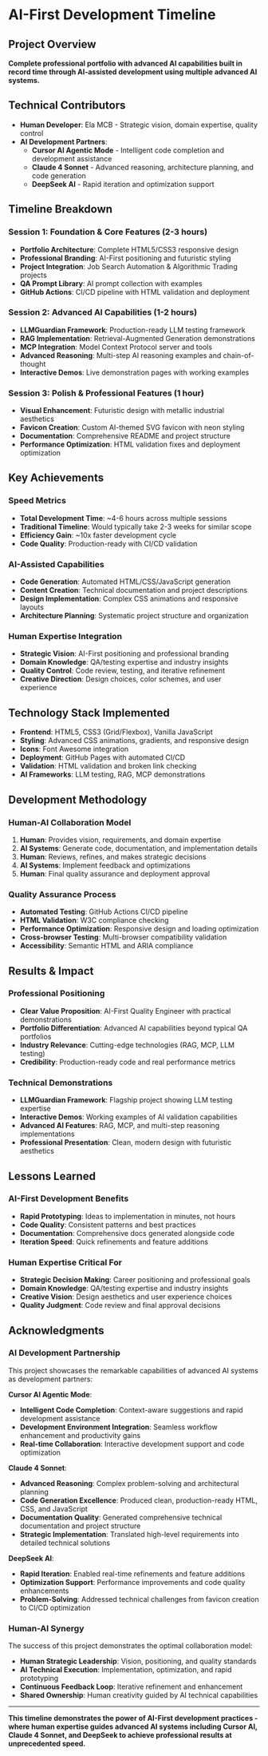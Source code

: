 # AI-First Development Timeline

## Project Overview
**Complete professional portfolio with advanced AI capabilities built in record time through AI-assisted development using multiple advanced AI systems.**

## Technical Contributors
- **Human Developer**: Ela MCB - Strategic vision, domain expertise, quality control
- **AI Development Partners**: 
  - **Cursor AI Agentic Mode** - Intelligent code completion and development assistance
  - **Claude 4 Sonnet** - Advanced reasoning, architecture planning, and code generation
  - **DeepSeek AI** - Rapid iteration and optimization support

## Timeline Breakdown

### Session 1: Foundation & Core Features (2-3 hours)
- **Portfolio Architecture**: Complete HTML5/CSS3 responsive design
- **Professional Branding**: AI-First positioning and futuristic styling
- **Project Integration**: Job Search Automation & Algorithmic Trading projects
- **QA Prompt Library**: AI prompt collection with examples
- **GitHub Actions**: CI/CD pipeline with HTML validation and deployment

### Session 2: Advanced AI Capabilities (1-2 hours)
- **LLMGuardian Framework**: Production-ready LLM testing framework
- **RAG Implementation**: Retrieval-Augmented Generation demonstrations
- **MCP Integration**: Model Context Protocol server and tools
- **Advanced Reasoning**: Multi-step AI reasoning examples and chain-of-thought
- **Interactive Demos**: Live demonstration pages with working examples

### Session 3: Polish & Professional Features (1 hour)
- **Visual Enhancement**: Futuristic design with metallic industrial aesthetics
- **Favicon Creation**: Custom AI-themed SVG favicon with neon styling
- **Documentation**: Comprehensive README and project structure
- **Performance Optimization**: HTML validation fixes and deployment optimization

## Key Achievements

### Speed Metrics
- **Total Development Time**: ~4-6 hours across multiple sessions
- **Traditional Timeline**: Would typically take 2-3 weeks for similar scope
- **Efficiency Gain**: ~10x faster development cycle
- **Code Quality**: Production-ready with CI/CD validation

### AI-Assisted Capabilities
- **Code Generation**: Automated HTML/CSS/JavaScript generation
- **Content Creation**: Technical documentation and project descriptions
- **Design Implementation**: Complex CSS animations and responsive layouts
- **Architecture Planning**: Systematic project structure and organization

### Human Expertise Integration
- **Strategic Vision**: AI-First positioning and professional branding
- **Domain Knowledge**: QA/testing expertise and industry insights
- **Quality Control**: Code review, testing, and iterative refinement
- **Creative Direction**: Design choices, color schemes, and user experience

## Technology Stack Implemented
- **Frontend**: HTML5, CSS3 (Grid/Flexbox), Vanilla JavaScript
- **Styling**: Advanced CSS animations, gradients, and responsive design
- **Icons**: Font Awesome integration
- **Deployment**: GitHub Pages with automated CI/CD
- **Validation**: HTML validation and broken link checking
- **AI Frameworks**: LLM testing, RAG, MCP demonstrations

## Development Methodology

### Human-AI Collaboration Model
1. **Human**: Provides vision, requirements, and domain expertise
2. **AI Systems**: Generate code, documentation, and implementation details
3. **Human**: Reviews, refines, and makes strategic decisions
4. **AI Systems**: Implement feedback and optimizations
5. **Human**: Final quality assurance and deployment approval

### Quality Assurance Process
- **Automated Testing**: GitHub Actions CI/CD pipeline
- **HTML Validation**: W3C compliance checking
- **Performance Optimization**: Responsive design and loading optimization
- **Cross-browser Testing**: Multi-browser compatibility validation
- **Accessibility**: Semantic HTML and ARIA compliance

## Results & Impact

### Professional Positioning
- **Clear Value Proposition**: AI-First Quality Engineer with practical demonstrations
- **Portfolio Differentiation**: Advanced AI capabilities beyond typical QA portfolios
- **Industry Relevance**: Cutting-edge technologies (RAG, MCP, LLM testing)
- **Credibility**: Production-ready code and real performance metrics

### Technical Demonstrations
- **LLMGuardian Framework**: Flagship project showing LLM testing expertise
- **Interactive Demos**: Working examples of AI validation capabilities
- **Advanced AI Features**: RAG, MCP, and multi-step reasoning implementations
- **Professional Presentation**: Clean, modern design with futuristic aesthetics

## Lessons Learned

### AI-First Development Benefits
- **Rapid Prototyping**: Ideas to implementation in minutes, not hours
- **Code Quality**: Consistent patterns and best practices
- **Documentation**: Comprehensive docs generated alongside code
- **Iteration Speed**: Quick refinements and feature additions

### Human Expertise Critical For
- **Strategic Decision Making**: Career positioning and professional goals
- **Domain Knowledge**: QA/testing expertise and industry insights
- **Creative Vision**: Design aesthetics and user experience choices
- **Quality Judgment**: Code review and final approval decisions

## Acknowledgments

### AI Development Partnership
This project showcases the remarkable capabilities of advanced AI systems as development partners:

**Cursor AI Agentic Mode**:
- **Intelligent Code Completion**: Context-aware suggestions and rapid development assistance
- **Development Environment Integration**: Seamless workflow enhancement and productivity gains
- **Real-time Collaboration**: Interactive development support and code optimization

**Claude 4 Sonnet**:
- **Advanced Reasoning**: Complex problem-solving and architectural planning
- **Code Generation Excellence**: Produced clean, production-ready HTML, CSS, and JavaScript
- **Documentation Quality**: Generated comprehensive technical documentation and project structure
- **Strategic Implementation**: Translated high-level requirements into detailed technical solutions

**DeepSeek AI**:
- **Rapid Iteration**: Enabled real-time refinements and feature additions
- **Optimization Support**: Performance improvements and code quality enhancements
- **Problem-Solving**: Addressed technical challenges from favicon creation to CI/CD optimization

### Human-AI Synergy
The success of this project demonstrates the optimal collaboration model:
- **Human Strategic Leadership**: Vision, positioning, and quality standards
- **AI Technical Execution**: Implementation, optimization, and rapid prototyping
- **Continuous Feedback Loop**: Iterative refinement and enhancement
- **Shared Ownership**: Human creativity guided by AI technical capabilities

---

**This timeline demonstrates the power of AI-First development practices - where human expertise guides advanced AI systems including Cursor AI, Claude 4 Sonnet, and DeepSeek to achieve professional results at unprecedented speed.**
